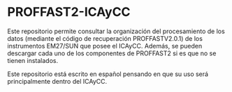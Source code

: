 # PROFFAST2-ICAyCC
Este repositorio permite consultar la organización del procesamiento de los datos (mediante el código de recuperación PROFFASTV2.0.1) de los instrumentos EM27/SUN que posee el ICAyCC. Además, se pueden descargar cada uno de los componentes de PROFFAST2 si es que no se tienen instalados. 

Este repositorio está escrito en español pensando en que su uso será principalmente dentro del ICAyCC.

